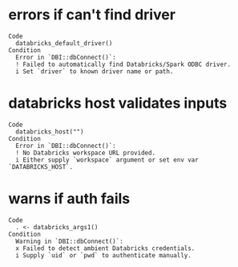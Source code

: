 # errors if can't find driver

    Code
      databricks_default_driver()
    Condition
      Error in `DBI::dbConnect()`:
      ! Failed to automatically find Databricks/Spark ODBC driver.
      i Set `driver` to known driver name or path.

# databricks host validates inputs

    Code
      databricks_host("")
    Condition
      Error in `DBI::dbConnect()`:
      ! No Databricks workspace URL provided.
      i Either supply `workspace` argument or set env var `DATABRICKS_HOST`.

# warns if auth fails

    Code
      . <- databricks_args1()
    Condition
      Warning in `DBI::dbConnect()`:
      x Failed to detect ambient Databricks credentials.
      i Supply `uid` or `pwd` to authenticate manually.

